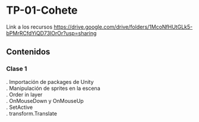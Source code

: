 # TP-01-Cohete
 Link a los recursos
 https://drive.google.com/drive/folders/1McoNfHUtGLk5-bPMrRCfdYiQD73lOrOr?usp=sharing

## Contenidos
### Clase 1
. Importación de packages de Unity  
. Manipulación de sprites en la escena  
. Order in layer  
. OnMouseDown y OnMouseUp  
. SetActive  
. transform.Translate  

